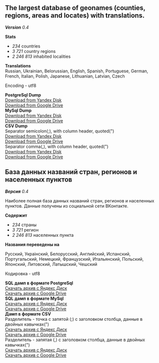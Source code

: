 ## The largest database of geonames (counties, regions, areas and locates) with translations.<br>
_**Version**_  _0.4_


**Stats**<br>
- _234_ countries
- _3 721_ country regions
- _2 246 813_ inhabited localities

**Translations**<br>
Russian, Ukrainian, Belorussian, English, Spanish,
Portuguese, German, French, Italian, Polish,
Japanese, Lithuanian, Latvian, Czech

Encoding - utf8

**PostgreSql Dump**<br>
[Download from Yandex Disk](http://yadi.sk/d/aFMcwRxzE6aLg)<br>
[Download from Google Drive](https://drive.google.com/file/d/0BwgW554ipNgbTUhCX0FDTXVTM3M)<br>
**MySql Dump**<br>
[Download from Yandex Disk](http://yadi.sk/d/gHOIxqGkE6aKj)<br>
[Download from Google Drive](https://drive.google.com/file/d/0BwgW554ipNgbOUV5TnJnU3p5bWc)<br>
**CSV Dump**<br>
Separator semicolon(;), with column header, quoted(")<br>
[Download from Yandex Disk](http://yadi.sk/d/m3YunVqbE6aLJ)<br>
[Download from Google Drive](https://drive.google.com/file/d/0BwgW554ipNgbOENzZmxxQ09iYms)<br>
Separator comma(,), with column header, quoted(")<br>
[Download from Yandex Disk](http://yadi.sk/d/Sxs2sym9E6aKR)<br>
[Download from Google Drive](https://drive.google.com/file/d/0BwgW554ipNgbZ24zZmFOR1dNTzQ)<br>


## База данных названий стран, регионов и населенных пунктов

_**Версия**_  _0.4_

Наиболее полная база данных названий стран, регионов и населенных пунктов. Данные получены из социальной сети ВКонтакте.

**Содержит**
- _234_ страны
- _3 721_ регион
- _2 246 813_ населенных пункта

**Названия переведены на**

Русский, Украiнский, Белорусский, Английский, Испанский,
Португальский, Немецкий, Французский, Итальянский, Польский,
Японский, Литовский, Латышский, Чешский

Кодировка - utf8

**SQL дамп в формате PostgreSql**<br>
[Скачать архив с Яндекс Диск](http://yadi.sk/d/aFMcwRxzE6aLg)<br>
[Скачать архив с Google Drive](https://drive.google.com/file/d/0BwgW554ipNgbTUhCX0FDTXVTM3M)<br>
**SQL дамп в формате MySql**<br>
[Скачать архив с Яндекс Диск](http://yadi.sk/d/gHOIxqGkE6aKj)<br>
[Скачать архив с Google Drive](https://drive.google.com/file/d/0BwgW554ipNgbOUV5TnJnU3p5bWc)<br>
**Дамп в формате CSV**<br>
Разделитель - точка с запятой (;) с заголовком столбца, данные в двойных кавычках(")<br>
[Скачать архив с Яндекс Диск](http://yadi.sk/d/m3YunVqbE6aLJ)<br>
[Скачать архив с Google Drive](https://drive.google.com/file/d/0BwgW554ipNgbOENzZmxxQ09iYms)<br>
Разделитель - запятая (,) с заголовком столбца, данные в двойных кавычках(")<br>
[Скачать архив с Яндекс Диск](http://yadi.sk/d/Sxs2sym9E6aKR)<br>
[Скачать архив с Google Drive](https://drive.google.com/file/d/0BwgW554ipNgbZ24zZmFOR1dNTzQ)<br>


  

